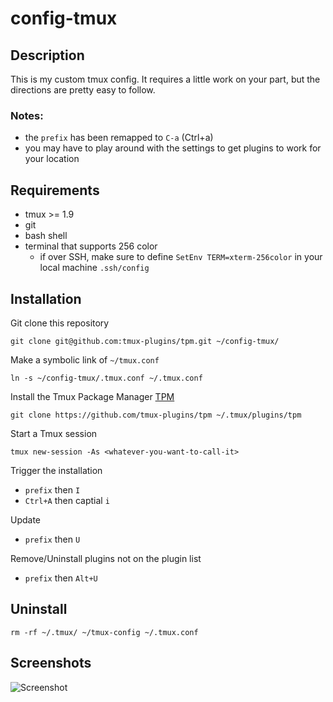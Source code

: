 # config-tmux

## Description

This is my custom tmux config. It requires a little work on your part, but the directions are pretty easy to follow.

### Notes:
- the `prefix` has been remapped to `C-a` (Ctrl+a)
- you may have to play around with the settings to get plugins to work for your location

## Requirements
- tmux >= 1.9
- git
- bash shell
- terminal that supports 256 color
    - if over SSH, make sure to define `SetEnv TERM=xterm-256color` in your local machine `.ssh/config`

## Installation

Git clone this repository

```shell
git clone git@github.com:tmux-plugins/tpm.git ~/config-tmux/
```

Make a symbolic link of `~/tmux.conf`

```shell
ln -s ~/config-tmux/.tmux.conf ~/.tmux.conf
```

Install the Tmux Package Manager [TPM]()

```shell
git clone https://github.com/tmux-plugins/tpm ~/.tmux/plugins/tpm
```

Start a Tmux session

```shell
tmux new-session -As <whatever-you-want-to-call-it>
```

Trigger the installation
- `prefix` then `I`
- `Ctrl+A` then captial `i`

Update
- `prefix` then `U`

Remove/Uninstall plugins not on the plugin list
- `prefix` then `Alt+U`

## Uninstall

```shell
rm -rf ~/.tmux/ ~/tmux-config ~/.tmux.conf
```

## Screenshots
![Screenshot](https://github.com/beatzball/config-tmux/assets/38116726/b6893ae8-aa41-4681-89d2-63a63c1d0be9)
